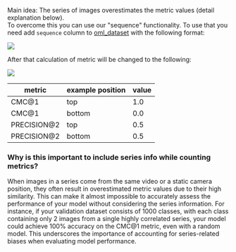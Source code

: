 Main idea: The series of images overestimates the metric values (detail explanation below).\
To overcome this you can use our "sequence" functionality.
To use that you need add `sequence` column to [oml_dataset](https://open-metric-learning.readthedocs.io/en/latest/oml/data.html) with the following format:

<img src="https://i.ibb.co/fCqyc6r/Images-Side-By-Side-Static-Manim-CE-v0-18-0.png">

After that calculation of metric will be changed to the following:

<img src="https://i.ibb.co/nwQcqMC/Images-Side-By-Side-Manim-CE-v0-18-0.png">

| metric | example position | value |
| --- |------------------|-------|
| CMC@1 | top              | 1.0   |
| CMC@1 | bottom           | 0.0   |
| PRECISION@2 | top              | 0.5   |
| PRECISION@2 | bottom           | 0.5   |

### Why is this important to include series info while counting metrics?
When images in a series come from the same video or a static camera position, they often result in overestimated metric values due to their high similarity. This can make it almost impossible to accurately assess the performance of your model without considering the series information.
For instance, if your validation dataset consists of 1000 classes, with each class containing only 2 images from a single highly correlated series, your model could achieve 100% accuracy on the CMC@1 metric, even with a random model. This underscores the importance of accounting for series-related biases when evaluating model performance.


